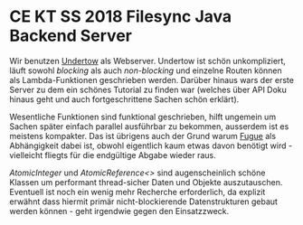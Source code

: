# CE KT SS 2018 Filesync Java Backend Server

Wir benutzen [Undertow](http://undertow.io/) als Webserver. Undertow ist schön unkompliziert, läuft sowohl *blocking* als auch *non-blocking* und einzelne Routen können als Lambda-Funktionen geschrieben werden. Darüber hinaus wars der erste Server zu dem ein schönes Tutorial zu finden war (welches über API Doku hinaus geht und auch fortgeschrittene Sachen schön erklärt).

Wesentliche Funktionen sind funktional geschrieben, hilft ungemein um Sachen später einfach parallel ausführbar zu bekommen, ausserdem ist es meistens kompakter. Das ist übrigens auch der Grund warum [Fugue](https://bitbucket.org/atlassian/fugue) als Abhängigkeit dabei ist, obwohl eigentlich kaum etwas davon benötigt wird - vielleicht fliegts für die endgültige Abgabe wieder raus.

*AtomicInteger* und *AtomicReference<>* sind augenscheinlich schöne Klassen um performant thread-sicher Daten und Objekte auszutauschen. Eventuell ist noch ein wenig mehr Recherche erforderlich, da explizit erwähnt dass hiermit primär nicht-blockierende Datenstrukturen gebaut werden können - geht irgendwie gegen den Einsatzzweck.
